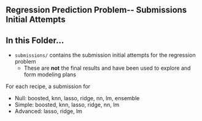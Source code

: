 ## Regression Prediction Problem-- Submissions Initial Attempts

## In this Folder...
- `submissions/` contains the submission initial attempts for the regression problem
    - These are **not** the final results and have been used to explore and form modeling
    plans

For each recipe, a submission for 
- Null: boosted, knn, lasso, ridge, nn, lm, ensemble
- Simple: boosted, knn, lasso, ridge, nn, lm
- Advanced: lasso, ridge, lm

